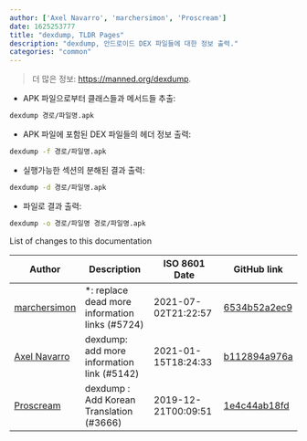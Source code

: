 ```yaml
---
author: ['Axel Navarro', 'marchersimon', 'Proscream']
date: 1625253777
title: "dexdump, TLDR Pages"
description: "dexdump, 안드로이드 DEX 파일들에 대한 정보 출력."
categories: "common"
---
```

> 더 많은 정보: <https://manned.org/dexdump>.

- APK 파일으로부터 클래스들과 메서드들 추출:

```bash
dexdump 경로/파일명.apk
```

- APK 파일에 포함된 DEX 파일들의 헤더 정보 출력:

```bash
dexdump -f 경로/파일명.apk
```

- 실행가능한 섹션의 분해된 결과 출력:

```bash
dexdump -d 경로/파일명.apk
```

- 파일로 결과 출력:

```bash
dexdump -o 경로/파일명 경로/파일명.apk
```
List of changes to this documentation


Author | Description | ISO 8601 Date | GitHub link
------|-----|-----|-----
[marchersimon](mailto:50295997+marchersimon@users.noreply.github.com) | *: replace dead more information links (#5724) | 2021-07-02T21:22:57 | [6534b52a2ec9](https://github.com/tldr-pages/tldr/commit/6534b52a2ec92c1e691e21901799048c40b069db)
[Axel Navarro](mailto:navarroaxel@gmail.com) | dexdump: add more information link (#5142) | 2021-01-15T18:24:33 | [b112894a976a](https://github.com/tldr-pages/tldr/commit/b112894a976a301565f4784165376e14585fa740)
[Proscream](mailto:proscream@naver.com) | dexdump : Add Korean Translation (#3666) | 2019-12-21T00:09:51 | [1e4c44ab18fd](https://github.com/tldr-pages/tldr/commit/1e4c44ab18fdc49f66a468b3ba7cd0c1ef3e0446)

